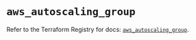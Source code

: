 # `aws_autoscaling_group`

Refer to the Terraform Registry for docs: [`aws_autoscaling_group`](https://registry.terraform.io/providers/hashicorp/aws/5.62.0/docs/resources/autoscaling_group).
